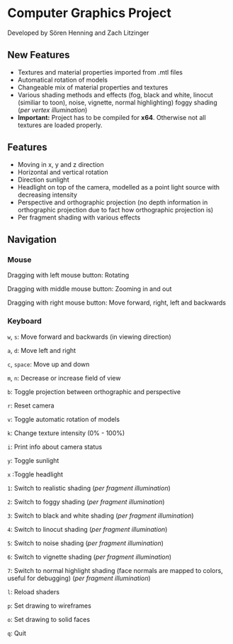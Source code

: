 # Computer Graphics Project

Developed by Sören Henning and Zach Litzinger

## New Features

* Textures and material properties imported from .mtl files
* Automatical rotation of models
* Changeable mix of material properties and textures
* Various shading methods and effects (fog, black and white, linocut (similiar to toon), noise, vignette, normal highlighting)
foggy shading (*per vertex illumination*)
* **Important:** Project has to be compiled for **x64**. Otherwise not all textures are loaded properly.

## Features

* Moving in x, y and z direction
* Horizontal and vertical rotation
* Direction sunlight
* Headlight on top of the camera, modelled as a point light source with decreasing intensity
* Perspective and orthographic projection (no depth information in orthographic projection due to fact how orthographic projection is)
* Per fragment shading with various effects

## Navigation

### Mouse

Dragging with left mouse button: Rotating

Dragging with middle mouse button: Zooming in and out

Dragging with right mouse button: Move forward, right, left and backwards

### Keyboard

`w`, `s`: Move forward and backwards (in viewing direction)

`a`, `d`: Move left and right

`c`, `space`: Move up and down

`m`, `n`: Decrease or increase field of view

`b`: Toggle projection between orthographic and perspective

`r`: Reset camera

`v`: Toggle automatic rotation of models

`k`: Change texture intensity (0% - 100%)

`i`: Print info about camera status

`y`: Toggle sunlight

`x` :Toggle headlight

`1`: Switch to realistic shading (*per fragment illumination*)

`2`: Switch to foggy shading (*per fragment illumination*)

`3`: Switch to black and white shading (*per fragment illumination*)

`4`: Switch to linocut shading (*per fragment illumination*)

`5`: Switch to noise shading (*per fragment illumination*)

`6`: Switch to vignette shading (*per fragment illumination*)

`7`: Switch to normal highlight shading (face normals are mapped to colors, useful for debugging) (*per fragment illumination*)

`l`: Reload shaders

`p`: Set drawing to wireframes

`o`: Set drawing to solid faces

`q`: Quit
